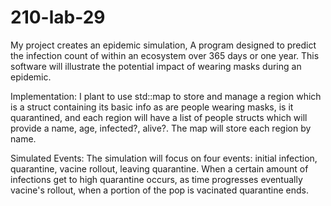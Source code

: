 ﻿# 210-lab-29
My project creates an epidemic simulation, A program designed to predict the infection count of within an ecosystem over 365 days or one year. This software will illustrate the potential impact of wearing masks during an epidemic.

Implementation:
I plant to use std::map to store and manage a region which is a struct containing its basic info as are people wearing masks, is it quarantined, and each region will have a list of people structs which will provide a name, age, infected?, alive?. The map will store each region by name.

Simulated Events:
The simulation will focus on four events: initial infection, quarantine, vacine rollout, leaving quarantine. When a certain amount of infections get to high quarantine occurs, as time progresses eventually vacine's rollout, when a portion of the pop is vacinated quarantine ends.
